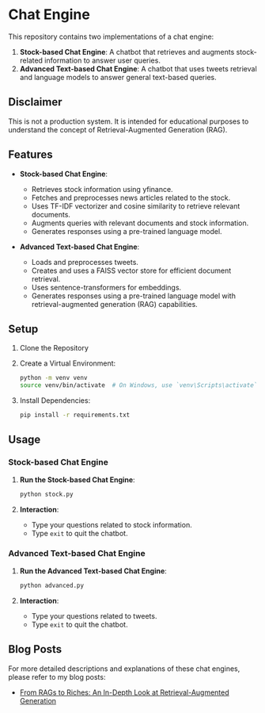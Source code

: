 # Chat Engine

This repository contains two implementations of a chat engine:
1. **Stock-based Chat Engine**: A chatbot that retrieves and augments stock-related information to answer user queries.
2. **Advanced Text-based Chat Engine**: A chatbot that uses tweets retrieval and language models to answer general text-based queries.

## Disclaimer

This is not a production system. It is intended for educational purposes to understand the concept of Retrieval-Augmented Generation (RAG).

## Features

- **Stock-based Chat Engine**:
  - Retrieves stock information using yfinance.
  - Fetches and preprocesses news articles related to the stock.
  - Uses TF-IDF vectorizer and cosine similarity to retrieve relevant documents.
  - Augments queries with relevant documents and stock information.
  - Generates responses using a pre-trained language model.

- **Advanced Text-based Chat Engine**:
  - Loads and preprocesses tweets.
  - Creates and uses a FAISS vector store for efficient document retrieval.
  - Uses sentence-transformers for embeddings.
  - Generates responses using a pre-trained language model with retrieval-augmented generation (RAG) capabilities.

## Setup

1. Clone the Repository
2. Create a Virtual Environment:
   ```sh
   python -m venv venv
   source venv/bin/activate  # On Windows, use `venv\Scripts\activate`
   ```

3. Install Dependencies:
   ```sh
   pip install -r requirements.txt
   ```

## Usage

### Stock-based Chat Engine

1. **Run the Stock-based Chat Engine**:
   ```sh
   python stock.py
   ```

2. **Interaction**:
   - Type your questions related to stock information.
   - Type `exit` to quit the chatbot.

### Advanced Text-based Chat Engine

1. **Run the Advanced Text-based Chat Engine**:
   ```sh
   python advanced.py
   ```

2. **Interaction**:
   - Type your questions related to tweets.
   - Type `exit` to quit the chatbot.

## Blog Posts

For more detailed descriptions and explanations of these chat engines, please refer to my blog posts:
- [From RAGs to Riches: An In-Depth Look at Retrieval-Augmented Generation](https://luminousmen.com/post/from-rags-to-riches-an-indepth-look-at-retrievalaugmented-generation)
